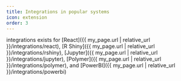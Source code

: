 ```yaml
---
title: Integrations in popular systems
icon: extension
order: 3
---
```


integrations exists for [React]({{ my_page.url | relative_url }}/integrations/react), [R Shiny]({{ my_page.url | relative_url }}/integrations/rshiny), [Jupyter]({{ my_page.url | relative_url }}/integrations/jupyter), [Polymer]({{ my_page.url | relative_url }}/integrations/polymer), and [PowerBI]({{ my_page.url | relative_url }}/integrations/powerbi)
